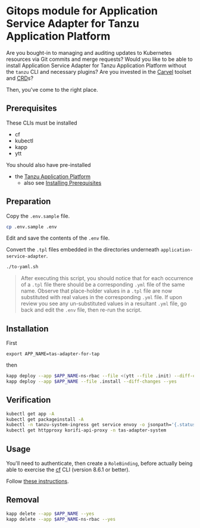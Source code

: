 # Gitops module for Application Service Adapter for Tanzu Application Platform

Are you bought-in to managing and auditing updates to Kubernetes resources via Git commits and merge requests?
Would you like to be able to install Application Service Adapter for Tanzu Application Platform without the `tanzu` CLI and necessary plugins?
Are you invested in the [Carvel](https://carvel.dev/) toolset and [CRD](https://carvel.dev/kapp-controller/docs/latest/app-spec/)s?

Then, you've come to the right place.


## Prerequisites

These CLIs must be installed

* cf
* kubectl
* kapp
* ytt

You should also have pre-installed

* the [Tanzu Application Platform](../application-platform)
  * also see [Installing Prerequisites](https://docs-staging.vmware.com/en/Application-Service-Adapter-for-VMware-Tanzu-Application-Platform/1.0/tas-adapter/GUID-install-prerequisites.html#installing-prerequisites-0)


## Preparation

Copy the `.env.sample` file.

```bash
cp .env.sample .env
```

Edit and save the contents of the `.env` file.

Convert the `.tpl` files embedded in the directories underneath `application-service-adapter`.

```bash
./to-yaml.sh
```
> After executing this script, you should notice that for each occurrence of a `.tpl` file there should be a corresponding `.yml` file of the same name.  Observe that place-holder values in a `.tpl` file are now substituted with real values in the corresponding `.yml` file.  If upon review you see any un-substituted values in a resultant `.yml` file, go back and edit the `.env` file, then re-run the script.


## Installation

First

```
export APP_NAME=tas-adapter-for-tap
```

then

```bash
kapp deploy --app $APP_NAME-ns-rbac --file <(ytt --file .init) --diff-changes --yes
kapp deploy --app $APP_NAME --file .install --diff-changes --yes
```


## Verification

```bash
kubectl get app -A
kubectl get packageinstall -A
kubectl -n tanzu-system-ingress get service envoy -o jsonpath='{.status.loadBalancer.ingress[*].ip}'
kubectl get httpproxy korifi-api-proxy -n tas-adapter-system
```


## Usage

You'll need to authenticate, then create a `RoleBinding`, before actually being able to exercise the [cf](https://docs.cloudfoundry.org/cf-cli/install-go-cli.html) CLI (version 8.6.1 or better).

Follow [these instructions](https://docs.vmware.com/en/Application-Service-Adapter-for-VMware-Tanzu-Application-Platform/1.1/tas-adapter/install.html#assign-the-admin-role-to-a-user).


## Removal

```bash
kapp delete --app $APP_NAME --yes
kapp delete --app $APP_NAME-ns-rbac --yes
```
